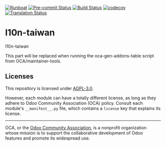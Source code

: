 
[![Runboat](https://img.shields.io/badge/runboat-Try%20me-875A7B.png)](https://runboat.odoo-community.org/builds?repo=OCA/l10n-taiwan&target_branch=18.0)
[![Pre-commit Status](https://github.com/OCA/l10n-taiwan/actions/workflows/pre-commit.yml/badge.svg?branch=18.0)](https://github.com/OCA/l10n-taiwan/actions/workflows/pre-commit.yml?query=branch%3A18.0)
[![Build Status](https://github.com/OCA/l10n-taiwan/actions/workflows/test.yml/badge.svg?branch=18.0)](https://github.com/OCA/l10n-taiwan/actions/workflows/test.yml?query=branch%3A18.0)
[![codecov](https://codecov.io/gh/OCA/l10n-taiwan/branch/18.0/graph/badge.svg)](https://codecov.io/gh/OCA/l10n-taiwan)
[![Translation Status](https://translation.odoo-community.org/widgets/l10n-taiwan-18-0/-/svg-badge.svg)](https://translation.odoo-community.org/engage/l10n-taiwan-18-0/?utm_source=widget)

<!-- /!\ do not modify above this line -->

# l10n-taiwan

l10n-taiwan

<!-- /!\ do not modify below this line -->

<!-- prettier-ignore-start -->

[//]: # (addons)

This part will be replaced when running the oca-gen-addons-table script from OCA/maintainer-tools.

[//]: # (end addons)

<!-- prettier-ignore-end -->

## Licenses

This repository is licensed under [AGPL-3.0](LICENSE).

However, each module can have a totally different license, as long as they adhere to Odoo Community Association (OCA)
policy. Consult each module's `__manifest__.py` file, which contains a `license` key
that explains its license.

----
OCA, or the [Odoo Community Association](http://odoo-community.org/), is a nonprofit
organization whose mission is to support the collaborative development of Odoo features
and promote its widespread use.
